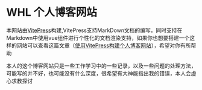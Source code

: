 # WHL 个人博客网站

本网站由[VitePress](https://vitepress.dev/)构建,VitePress支持MarkDown文档的编写，同时支持在Markdown中使用vue组件进行个性化的文档渲染支持，如果你也想要搭建一个这样的网站可以查看这篇文章（[使用VitePress构建个人博客网站](https://whlit.github.io/blog/vitepress.html)），希望对你有所帮助

本人的这个博客网站只是一些工作学习中的一些记录，以及一些问题的处理方法，可能写的并不好，也可能没有什么深度，很希望有大神能指出我的错误，本人会虚心求教探讨
